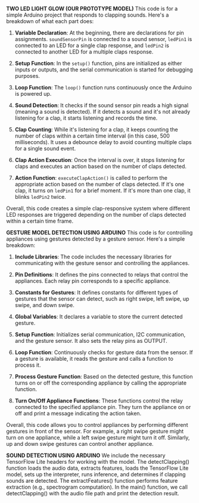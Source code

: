 **TWO LED LIGHT GLOW (OUR PROTOTYPE MODEL)**
This code is for a simple Arduino project that responds to clapping sounds. Here's a breakdown of what each part does:

1. **Variable Declaration**: At the beginning, there are declarations for pin assignments. `soundSensorPin` is connected to a sound sensor, `ledPin1` is connected to an LED for a single clap response, and `ledPin2` is connected to another LED for a multiple claps response.

2. **Setup Function**: In the `setup()` function, pins are initialized as either inputs or outputs, and the serial communication is started for debugging purposes.

3. **Loop Function**: The `loop()` function runs continuously once the Arduino is powered up.

4. **Sound Detection**: It checks if the sound sensor pin reads a high signal (meaning a sound is detected). If it detects a sound and it's not already listening for a clap, it starts listening and records the time.

5. **Clap Counting**: While it's listening for a clap, it keeps counting the number of claps within a certain time interval (in this case, 500 milliseconds). It uses a debounce delay to avoid counting multiple claps for a single sound event.

6. **Clap Action Execution**: Once the interval is over, it stops listening for claps and executes an action based on the number of claps detected.

7. **Action Function**: `executeClapAction()` is called to perform the appropriate action based on the number of claps detected. If it's one clap, it turns on `ledPin1` for a brief moment. If it's more than one clap, it blinks `ledPin2` twice.

Overall, this code creates a simple clap-responsive system where different LED responses are triggered depending on the number of claps detected within a certain time frame.

**GESTURE MODEL DETECTION USING ARDUINO**
This code is for controlling appliances using gestures detected by a gesture sensor. Here's a simple breakdown:

1. **Include Libraries**: The code includes the necessary libraries for communicating with the gesture sensor and controlling the appliances.

2. **Pin Definitions**: It defines the pins connected to relays that control the appliances. Each relay pin corresponds to a specific appliance.

3. **Constants for Gestures**: It defines constants for different types of gestures that the sensor can detect, such as right swipe, left swipe, up swipe, and down swipe.

4. **Global Variables**: It declares a variable to store the current detected gesture.

5. **Setup Function**: Initializes serial communication, I2C communication, and the gesture sensor. It also sets the relay pins as OUTPUT.

6. **Loop Function**: Continuously checks for gesture data from the sensor. If a gesture is available, it reads the gesture and calls a function to process it.

7. **Process Gesture Function**: Based on the detected gesture, this function turns on or off the corresponding appliance by calling the appropriate function.

8. **Turn On/Off Appliance Functions**: These functions control the relay connected to the specified appliance pin. They turn the appliance on or off and print a message indicating the action taken.

Overall, this code allows you to control appliances by performing different gestures in front of the sensor. For example, a right swipe gesture might turn on one appliance, while a left swipe gesture might turn it off. Similarly, up and down swipe gestures can control another appliance.

**SOUND DETECTION USING ARDUINO**
We include the necessary TensorFlow Lite headers for working with the model.
The detectClapping() function loads the audio data, extracts features, loads the TensorFlow Lite model, sets up the interpreter, runs inference, and determines if clapping sounds are detected.
The extractFeatures() function performs feature extraction (e.g., spectrogram computation).
In the main() function, we call detectClapping() with the audio file path and print the detection result.
